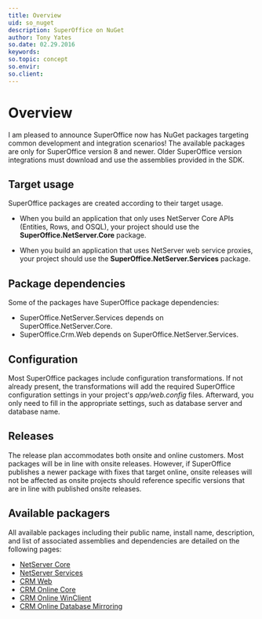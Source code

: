 ```yaml
---
title: Overview
uid: so_nuget
description: SuperOffice on NuGet
author: Tony Yates
so.date: 02.29.2016
keywords:
so.topic: concept
so.envir:
so.client:
---
```


# Overview

I am pleased to announce SuperOffice now has NuGet packages targeting common development and integration
scenarios! The available packages are only for SuperOffice version 8 and newer. Older SuperOffice version integrations must download and use the assemblies provided in the SDK.

## Target usage

SuperOffice packages are created according to their target usage.

* When you build an application that only uses NetServer Core APIs (Entities, Rows, and OSQL), your project should use the **SuperOffice.NetServer.Core** package.

* When you build an application that uses NetServer web service proxies, your project should use the **SuperOffice.NetServer.Services** package.

## Package dependencies

Some of the packages have SuperOffice package dependencies:

* SuperOffice.NetServer.Services depends on SuperOffice.NetServer.Core.
* SuperOffice.Crm.Web depends on SuperOffice.NetServer.Services.

## Configuration

Most SuperOffice packages include configuration transformations. If not already present, the transformations will add the required SuperOffice configuration settings in your project's *app/web.config* files. Afterward, you only need to fill in the appropriate settings, such as database server and database name.

## Releases

The release plan accommodates both onsite and online customers. Most packages will be in line with onsite releases. However, if SuperOffice publishes a newer package with fixes that target online, onsite releases will not be affected as onsite projects should reference specific versions that are in line with published onsite releases.

## Available packagers

All available packages including their public name, install name, description, and list of associated assemblies and dependencies are detailed on the following pages:

* [NetServer Core][1]
* [NetServer Services][2]
* [CRM Web][3]
* [CRM Online Core][4]
* [CRM Online WinClient][5]
* [CRM Online Database Mirroring][6]

<!-- Referenced links -->
[1]: netserver-core.md
[2]: netserver-services.md
[3]: crm-web.md
[4]: crm-online-core.md
[5]: crm-online-winclient.md
[6]: crm-online-mirroring.md

<!-- Referenced images -->
